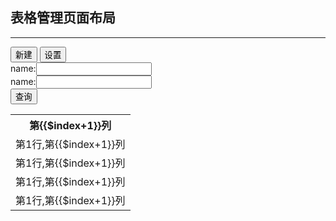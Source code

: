 ## 表格管理页面布局 

---

<div class="ks-search-criteria">
    <button class="ks-btn-success">新建</button>
    <button class="ks-btn-primary">设置</button>
    <div class="right">
        <div>
            <span>name:</span><input type="text">
        </div>
        <div>
            <span>name:</span><input type="text">
        </div>
        <div>
            <button class="ks-btn-primary">查询</button>
        </div>
    </div>
</div>

<div class="table-striped">
    <table>
        <tr>
            <th v-for="1 in 12">第{{$index+1}}列</th>
        </tr>
        <tr>
            <td v-for="1 in 12">第1行,第{{$index+1}}列</td>
        </tr>
        <tr>
            <td v-for="1 in 12">第1行,第{{$index+1}}列</td>
        </tr>
        <tr>
            <td v-for="1 in 12">第1行,第{{$index+1}}列</td>
        </tr>
        <tr>
            <td v-for="1 in 12">第1行,第{{$index+1}}列</td>
        </tr>
    </table>
</div>

<ks-page-group
    :current.sync="page_current2" 
    :length="7"
    :total="100"
    :sizes="[10,17,30]"
    :on-change="change2"></ks-page-group>

<script lang="babel">
    export default {
        data(){
            return {
                page_current:4,
                page_current2:4
            }
        },
        methods:{
            change(val){
                console.log(val);
            },
            change2(val,type){
                console.log(val,type);
            }
            
           
        }

    }
</script>